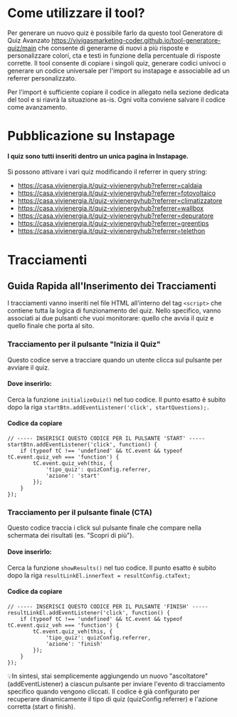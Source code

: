 # Come utilizzare il tool?
Per generare un nuovo quiz è possibile farlo da questo tool Generatore di Quiz Avanzato https://vivigasmarketing-coder.github.io/tool-generatore-quiz/main che consente di generarne di nuovi a più risposte e personalizzare colori, cta e testi in funzione della percentuale di risposte corrette.
Il tool consente di copiare i singoli quiz, generare codici univoci o generare un codice universale per l'import su instapage e associabile ad un referrer personalizzato.

Per l'import è sufficiente copiare il codice in allegato nella sezione dedicata del tool e si riavrà la situazione as-is.
Ogni volta conviene salvare il codice come avanzamento.
# Pubblicazione su Instapage #
#### I quiz sono tutti inseriti dentro un unica pagina in Instapage. ####
Si possono attivare i vari quiz modificando il referrer in query string:
- https://casa.vivienergia.it/quiz-vivienergyhub?referrer=caldaia
- https://casa.vivienergia.it/quiz-vivienergyhub?referrer=fotovoltaico
- https://casa.vivienergia.it/quiz-vivienergyhub?referrer=climatizzatore
- https://casa.vivienergia.it/quiz-vivienergyhub?referrer=wallbox
- https://casa.vivienergia.it/quiz-vivienergyhub?referrer=depuratore
- https://casa.vivienergia.it/quiz-vivienergyhub?referrer=greentips
- https://casa.vivienergia.it/quiz-vivienergyhub?referrer=telethon

# Tracciamenti
## Guida Rapida all'Inserimento dei Tracciamenti ##
I tracciamenti vanno inseriti nel file HTML all'interno del tag ```<script>``` che contiene tutta la logica di funzionamento del quiz. Nello specifico, vanno associati ai due pulsanti che vuoi monitorare: quello che avvia il quiz e quello finale che porta al sito.
### Tracciamento per il pulsante "Inizia il Quiz" ###
Questo codice serve a tracciare quando un utente clicca sul pulsante per avviare il quiz.
#### Dove inserirlo: ####
Cerca la funzione ```initializeQuiz()``` nel tuo codice. Il punto esatto è subito dopo la riga ```startBtn.addEventListener('click', startQuestions);.```
#### Codice da copiare ####
```
// ----- INSERISCI QUESTO CODICE PER IL PULSANTE 'START' -----
startBtn.addEventListener('click', function() {
    if (typeof tC !== 'undefined' && tC.event && typeof tC.event.quiz_veh === 'function') {
        tC.event.quiz_veh(this, {
            'tipo_quiz': quizConfig.referrer,
            'azione': 'start'
        });
    }
});
```

### Tracciamento per il pulsante finale (CTA) ###
Questo codice traccia i click sul pulsante finale che compare nella schermata dei risultati (es. "Scopri di più").
#### Dove inserirlo: ####
Cerca la funzione ```showResults()``` nel tuo codice. Il punto esatto è subito dopo la riga ```resultLinkEl.innerText = resultConfig.ctaText;```
#### Codice da copiare ####
```
// ----- INSERISCI QUESTO CODICE PER IL PULSANTE 'FINISH' -----
resultLinkEl.addEventListener('click', function() {
    if (typeof tC !== 'undefined' && tC.event && typeof tC.event.quiz_veh === 'function') {
        tC.event.quiz_veh(this, {
            'tipo_quiz': quizConfig.referrer,
            'azione': 'finish'
        });
    }
});
```
:bulb:In sintesi, stai semplicemente aggiungendo un nuovo "ascoltatore" (addEventListener) a ciascun pulsante per inviare l'evento di tracciamento specifico quando vengono cliccati. Il codice è già configurato per recuperare dinamicamente il tipo di quiz (quizConfig.referrer) e l'azione corretta (start o finish).
